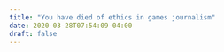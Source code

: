 ```yaml
---
title: "You have died of ethics in games journalism"
date: 2020-03-28T07:54:09-04:00
draft: false
---
```

